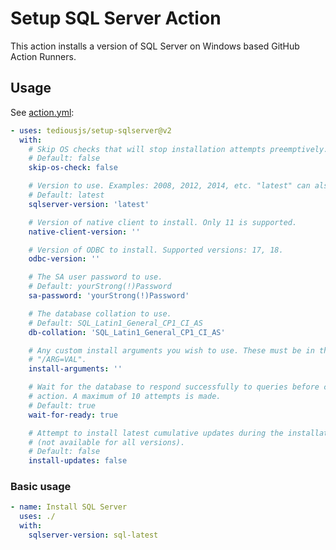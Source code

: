 # Setup SQL Server Action

This action installs a version of SQL Server on Windows based GitHub Action Runners.

## Usage

See [action.yml](./action.yml):
<!-- start usage -->
```yaml
- uses: tediousjs/setup-sqlserver@v2
  with:
    # Skip OS checks that will stop installation attempts preemptively.
    # Default: false
    skip-os-check: false

    # Version to use. Examples: 2008, 2012, 2014, etc. "latest" can also be used.
    # Default: latest
    sqlserver-version: 'latest'

    # Version of native client to install. Only 11 is supported.
    native-client-version: ''

    # Version of ODBC to install. Supported versions: 17, 18.
    odbc-version: ''

    # The SA user password to use.
    # Default: yourStrong(!)Password
    sa-password: 'yourStrong(!)Password'

    # The database collation to use.
    # Default: SQL_Latin1_General_CP1_CI_AS
    db-collation: 'SQL_Latin1_General_CP1_CI_AS'

    # Any custom install arguments you wish to use. These must be in the format of
    # "/ARG=VAL".
    install-arguments: ''

    # Wait for the database to respond successfully to queries before completing the
    # action. A maximum of 10 attempts is made.
    # Default: true
    wait-for-ready: true

    # Attempt to install latest cumulative updates during the installation process
    # (not available for all versions).
    # Default: false
    install-updates: false
```
<!-- end usage -->

### Basic usage

```yml
- name: Install SQL Server
  uses: ./
  with:
    sqlserver-version: sql-latest
```
